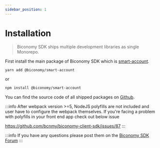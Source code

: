 ```yaml
---
sidebar_position: 1
---
```


# Installation

> Biconomy SDK ships multiple development libraries as single Monorepo.

First install the main package of Biconomy SDK which is [smart-account](https://www.npmjs.com/package/@biconomy/smart-account).

```bash
yarn add @biconomy/smart-account
```

or

```bash
npm install @biconomy/smart-account 
```

You can find the source code of all shipped packages on [Github](https://github.com/bcnmy/biconomy-client-sdk).

:::info
After webpack version >=5, NodeJS polyfills are not included and user have to configure the webpack themselves. If you're facing a problem with polyfills in your front end app check out below issue

https://github.com/bcnmy/biconomy-client-sdk/issues/87
:::

:::info
If you have any questions please post them on the [Biconomy SDK Forum](https://forum.biconomy.io/)
:::
